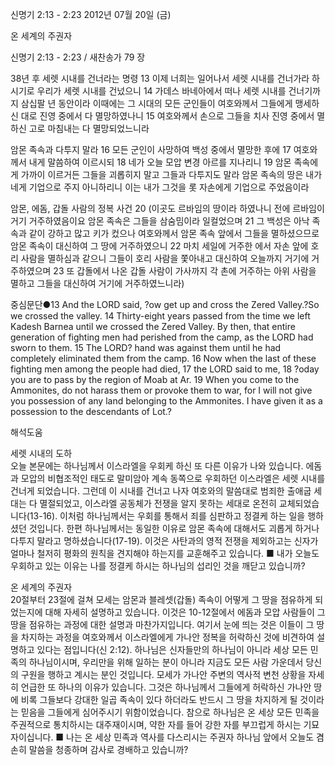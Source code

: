 신명기 2:13 - 2:23 
2012년 07월 20일 (금)

온 세계의 주권자



신명기 2:13 - 2:23 / 새찬송가 79 장


38년 후 세렛 시내를 건너라는 명령
13 이제 너희는 일어나서 세렛 시내를 건너가라 하시기로 우리가 세렛 시내를 건넜으니 14 가데스 바네아에서 떠나 세렛 시내를 건너기까지 삼십팔 년 동안이라 이때에는 그 시대의 모든 군인들이 여호와께서 그들에게 맹세하신 대로 진영 중에서 다 멸망하였나니 15 여호와께서 손으로 그들을 치사 진영 중에서 멸하신 고로 마침내는 다 멸망되었느니라

암몬 족속과 다투지 말라
16 모든 군인이 사망하여 백성 중에서 멸망한 후에 17 여호와께서 내게 말씀하여 이르시되 18 네가 오늘 모압 변경 아르를 지나리니 19 암몬 족속에게 가까이 이르거든 그들을 괴롭히지 말고 그들과 다투지도 말라 암몬 족속의 땅은 내가 네게 기업으로 주지 아니하리니 이는 내가 그것을 롯 자손에게 기업으로 주었음이라

암몬, 에돔, 갑돌 사람의 정복 사건
20 (이곳도 르바임의 땅이라 하였나니 전에 르바임이 거기 거주하였음이요 암몬 족속은 그들을 삼숨밈이라 일컬었으며 21 그 백성은 아낙 족속과 같이 강하고 많고 키가 컸으나 여호와께서 암몬 족속 앞에서 그들을 멸하셨으므로 암몬 족속이 대신하여 그 땅에 거주하였으니 22 마치 세일에 거주한 에서 자손 앞에 호리 사람을 멸하심과 같으니 그들이 호리 사람을 쫓아내고 대신하여 오늘까지 거기에 거주하였으며 23 또 갑돌에서 나온 갑돌 사람이 가사까지 각 촌에 거주하는 아위 사람을 멸하고 그들을 대신하여 거기에 거주하였느니라)

중심문단●13 And the LORD said, ?ow get up and cross the Zered Valley.?So we crossed the valley. 14 Thirty-eight years passed from the time we left Kadesh Barnea until we crossed the Zered Valley. By then, that entire generation of fighting men had perished from the camp, as the LORD had sworn to them. 15 The LORD? hand was against them until he had completely eliminated them from the camp. 16 Now when the last of these fighting men among the people had died, 17 the LORD said to me, 18 ?oday you are to pass by the region of Moab at Ar. 19 When you come to the Ammonites, do not harass them or provoke them to war, for I will not give you possession of any land belonging to the Ammonites. I have given it as a possession to the descendants of Lot.?

해석도움





세렛 시내의 도하  
오늘 본문에는 하나님께서 이스라엘을 우회케 하신 또 다른 이유가 나와 있습니다. 에돔과 모압의 비협조적인 태도로 말미암아 계속 동쪽으로 우회하던 이스라엘은 세렛 시내를 건너게 되었습니다. 그런데 이 시내를 건너고 나자 여호와의 말씀대로 범죄한 출애굽 세대는 다 멸절되었고, 이스라엘 공동체가 전쟁을 알지 못하는 세대로 온전히 교체되었습니다(13-16). 이처럼 하나님께서는 우회를 통해서 죄를 심판하고 정결케 하는 일을 행하셨던 것입니다. 한편 하나님께서는 동일한 이유로 암몬 족속에 대해서도 괴롭게 하거나 다투지 말라고 명하셨습니다(17-19). 이것은 사탄과의 영적 전쟁을 제외하고는 신자가 얼마나 철저히 평화의 원칙을 견지해야 하는지를 교훈해주고 있습니다.
■ 내가 오늘도 우회하고 있는 이유는 나를 정결케 하시는 하나님의 섭리인 것을 깨닫고 있습니까?

온 세계의 주권자  
20절부터 23절에 걸쳐 모세는 암몬과 블레셋(갑돌) 족속이 어떻게 그 땅을 점유하게 되었는지에 대해 자세히 설명하고 있습니다. 이것은 10-12절에서 에돔과 모압 사람들이 그 땅을 점유하는 과정에 대한 설명과 마찬가지입니다. 여기서 눈에 띄는 것은 이들이 그 땅을 차지하는 과정을 여호와께서 이스라엘에게 가나안 정복을 허락하신 것에 비견하여 설명하고 있다는 점입니다(신 2:12). 하나님은 신자들만의 하나님이 아니라 세상 모든 민족의 하나님이시며, 우리만을 위해 일하는 분이 아니라 지금도 모든 사람 가운데서 당신의 구원을 행하고 계시는 분인 것입니다. 모세가 가나안 주변의 역사적 변천 상황을 자세히 언급한 또 하나의 이유가 있습니다. 그것은 하나님께서 그들에게 허락하신 가나안 땅에 비록 그들보다 강대한 일곱 족속이 있다 하더라도 반드시 그 땅을 차지하게 될 것이라는 믿음을 그들에게 심어주시기 위함이었습니다. 참으로 하나님은 온 세상 모든 민족을 주권적으로 통치하시는 대주재이시며, 약한 자를 들어 강한 자를 부끄럽게 하시는 기묘자이십니다.
■ 나는 온 세상 민족과 역사를 다스리시는 주권자 하나님 앞에서 오늘도 겸손히 말씀을 청종하며 감사로 경배하고 있습니까?